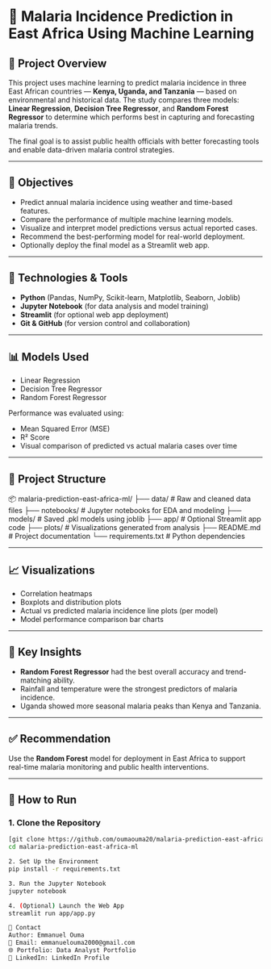 # 🦟 Malaria Incidence Prediction in East Africa Using Machine Learning

## 📌 Project Overview

This project uses machine learning to predict malaria incidence in three East African countries — **Kenya, Uganda, and Tanzania** — based on environmental and historical data. The study compares three models: **Linear Regression**, **Decision Tree Regressor**, and **Random Forest Regressor** to determine which performs best in capturing and forecasting malaria trends.

The final goal is to assist public health officials with better forecasting tools and enable data-driven malaria control strategies.

---

## 🎯 Objectives

- Predict annual malaria incidence using weather and time-based features.
- Compare the performance of multiple machine learning models.
- Visualize and interpret model predictions versus actual reported cases.
- Recommend the best-performing model for real-world deployment.
- Optionally deploy the final model as a Streamlit web app.

---

## 🧠 Technologies & Tools

- **Python** (Pandas, NumPy, Scikit-learn, Matplotlib, Seaborn, Joblib)
- **Jupyter Notebook** (for data analysis and model training)
- **Streamlit** (for optional web app deployment)
- **Git & GitHub** (for version control and collaboration)

---

## 📊 Models Used

- Linear Regression
- Decision Tree Regressor
- Random Forest Regressor

Performance was evaluated using:
- Mean Squared Error (MSE)
- R² Score
- Visual comparison of predicted vs actual malaria cases over time

---

## 📂 Project Structure

📦 malaria-prediction-east-africa-ml/
├── data/ # Raw and cleaned data files
├── notebooks/ # Jupyter notebooks for EDA and modeling
├── models/ # Saved .pkl models using joblib
├── app/ # Optional Streamlit app code
├── plots/ # Visualizations generated from analysis
├── README.md # Project documentation
└── requirements.txt # Python dependencies


---

## 📈 Visualizations

- Correlation heatmaps
- Boxplots and distribution plots
- Actual vs predicted malaria incidence line plots (per model)
- Model performance comparison bar charts

---

## 📌 Key Insights

- **Random Forest Regressor** had the best overall accuracy and trend-matching ability.
- Rainfall and temperature were the strongest predictors of malaria incidence.
- Uganda showed more seasonal malaria peaks than Kenya and Tanzania.

---

## ✅ Recommendation

Use the **Random Forest** model for deployment in East Africa to support real-time malaria monitoring and public health interventions.

---

## 🚀 How to Run

### 1. Clone the Repository

```bash
[git clone https://github.com/oumaouma20/malaria-prediction-east-africa-ml.git)
cd malaria-prediction-east-africa-ml

2. Set Up the Environment
pip install -r requirements.txt

3. Run the Jupyter Notebook
jupyter notebook

4. (Optional) Launch the Web App
streamlit run app/app.py

📧 Contact
Author: Emmanuel Ouma
📩 Email: emmanuelouma2000@gmail.com
🌐 Portfolio: Data Analyst Portfolio
🔗 LinkedIn: LinkedIn Profile

